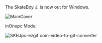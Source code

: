 The SkateBoy J. is now out for Windows.

![MainCover](https://github.com/user-attachments/assets/c5f8bd15-5bfa-45f1-b50e-cbba9b4e5d34)

inOnepc Mode:

![SKBJpc-ezgif com-video-to-gif-converter](https://github.com/user-attachments/assets/e0e16ce6-32a9-4a56-ade8-4fe05de753f0)
